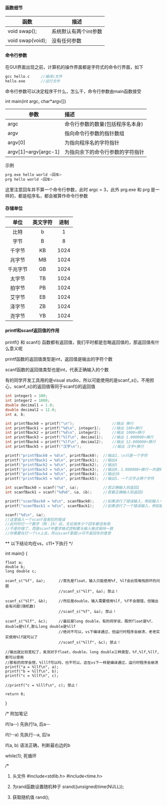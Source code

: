 

#### 函数细节


| 函数             | 描述                  |
| ---------------- | --------------------- |
| void swap();     | 系统默认有两个int参数 |
| void swap(void); | 没有任何参数          |



#### 命令行参数

在GUI界面出现之前，计算机的操作界面都是字符式的命令行界面，如下

```c
gcc hello.c		//编译c文件
hello.exe		//运行文件
```

命令行参数可以决定程序干什么，怎么干，命令行参数由main函数接受

int main(int argc, char*argv[])

| 参数                 | 描述                             |
| -------------------- | :------------------------------- |
| argc                 | 命令行参数的数量(包括程序名本身) |
| argv                 | 指向命令行参数的指针数组         |
| argv[0]              | 为指向程序名的字符指针           |
| argv[1]~argv[argc-1] | 为指向余下的命令行参数的字符指针 |

示例

```c
prg.exe hello world <回车>
prg hello world <回车>
```

这里注意回车并不算一个命令行参数，此时 argc = 3，此外 prg.exe 和 prg 是一样的，都是程序名，都会被算作命令行参数

#### 存储单位

|   单位   | 英文字符 | 进制 |
| :------: | :------: | :--: |
|   比特   |    b     |  1   |
|   字节   |    B     |  8   |
|  千字节  |    KB    | 1024 |
|  兆字节  |    MB    | 1024 |
| 千兆字节 |    GB    | 1024 |
|  太字节  |    TB    | 1024 |
|  拍字节  |    PB    | 1024 |
|  艾字节  |    EB    | 1024 |
|  泽字节  |    ZB    | 1024 |
|  尧字节  |    YB    | 1024 |



#### printf和scanf返回值的作用

printf() 和 scanf() 函数都有返回值，我们平时都是忽略返回值的，那返回值有什么意义呢

printf函数的返回值类型是int，返回值是输出的字符个数

scanf函数的返回值类型也是int，代表正确输入的个数

有的同学开发工具用的是visual studio，所以可能使用的是scanf_s()，不用担心，scanf_s()的返回值等同于scanf()的返回值

```c
int integer1 = 100;
int integer2 = 1000;
double decimal1 = 1.0;
double decimal2 = 12.0;
int a, b;

int printfBack0 = printf("\n");					//输出 换行
int printfBack1 = printf("%d\n", integer1);		//输出 100+换行
int printfBack2 = printf("%d\n", integer2);		//输出 1000+换行
int printfBack3 = printf("%lf\n", decimal1);	//输出 1.000000+换行
int printfBack4 = printf("%lf\n", decimal2);	//输出 12.000000+换行
int printfBack5 = printf("汉字\n");			   //输出 汉字+换行

printf("printfBack0 = %d\n", printfBack0);	//输出1，\n只是一个字符
printf("printfBack1 = %d\n", printfBack1);	//输出4
printf("printfBack2 = %d\n", printfBack2);	//输出5
printf("printfBack3 = %d\n", printfBack3);	//输出9，1.000000+换行一共是9个字符
printf("printfBack4 = %d\n", printfBack4);	//输出10
printf("printfBack5 = %d\n", printfBack5);	//输出5，一个汉字占两个字符

int scanfBack0 = scanf("%d", &a);			//若正确输入则返回1
int scanfBack1 = scanf("%d%d", &a, &b);	    //若都正确输入则返回2

printf("scanfBack0 = %d\n", scanfBack0);	//如果进行了错误输入，例如输入一个字符a，则scanfBack0的返回值是0
printf("scanfBack1 = %d\n", scanfBack1);	//如果进行了一个错误输入，例如输入：10 a，则scanfBack1的返回值是1

scanf("%d\n", &a);
//这里插入一个scanf容易犯的错误
//此时你打一个数字（例：10）后，无论按多少个回车都没有用
//不是你错了，而是scanf中要求格式控制要与输入格式保持一致
//你需要在打一个\n上去，所以scanf里面\n可不是回车的意思
```







**	以下结论均在vs，c11+下执行
*/

int main()
{

	float a;
	double b;
	long double c;
	
	scanf_s("%f", &a);		//首先是float，输入只能使用%f, %lf会出现堆栈损坏的问题
							//scanf_s("%lf", &a); 禁止！
	
	scanf_s("%lf", &b);		//然后是double，输入需要使用%lf, %f不会报错，但输出会有问题(随机数)
							//scanf_s("%f", &a); 禁止！
	
	scanf_s("%lf", &c);		//最后是long double，有的同学说，既然float是%f，double是%lf,那么long double是%llf
							//绝对不可以，vs下编译通过，但运行时程序会崩溃，老老实实使用%lf就可以了
							//scanf_s("%llf", &c); 禁止！
	
	//输出就比较宽松了，亲测对于float，double，long double三种类型，%f,%lf,%llf,都可以使用
	//那有的同学会想，%lllf可以吗，也不可以，这在vs下一样是编译通过，运行时程序会崩溃
	printf("a = %llf\n", a);
	printf("b = %llf\n", b);
	printf("c = %llf\n", c);	
	
	//printf("c = %lllf\n", c); 禁止！
	
	return 0;
}

/*
附加笔记

if(!a--)	先执行!a, 后a--

if(!--a)	先执行--a, 后!a

if(a, b)	语法正确，判断最右边的b

while(1);	死循环

*/**





1. 头文件 
	#include<stdlib.h>
	#include<time.h>

2. 为rand函数设置随机种子
	srand((unsigned)time(NULL));
	
3. 获取随机值
	rand();



